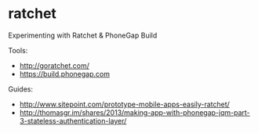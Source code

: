 ratchet
=======

Experimenting with Ratchet &amp; PhoneGap Build

Tools:
* http://goratchet.com/
* https://build.phonegap.com

Guides:
* http://www.sitepoint.com/prototype-mobile-apps-easily-ratchet/
* http://thomasgr.im/shares/2013/making-app-with-phonegap-jqm-part-3-stateless-authentication-layer/
